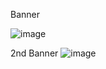 Banner 

![image](https://github.com/user-attachments/assets/0ebb4096-c02f-48b2-8853-55321e2e82c2)

2nd Banner
![image](https://github.com/user-attachments/assets/d3347aaa-3478-4822-bb1f-9b67119c44a3)

